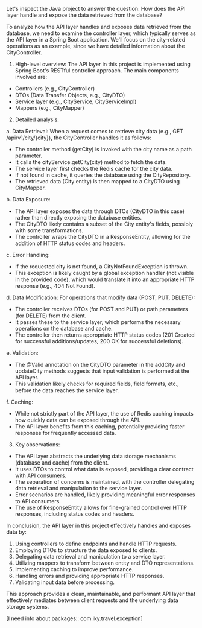 Let's inspect the Java project to answer the question: How does the API layer handle and expose the data retrieved from the database?

To analyze how the API layer handles and exposes data retrieved from the database, we need to examine the controller layer, which typically serves as the API layer in a Spring Boot application. We'll focus on the city-related operations as an example, since we have detailed information about the CityController.

1. High-level overview:
The API layer in this project is implemented using Spring Boot's RESTful controller approach. The main components involved are:
- Controllers (e.g., CityController)
- DTOs (Data Transfer Objects, e.g., CityDTO)
- Service layer (e.g., CityService, CityServiceImpl)
- Mappers (e.g., CityMapper)

2. Detailed analysis:

a. Data Retrieval:
When a request comes to retrieve city data (e.g., GET /api/v1/city/{city}), the CityController handles it as follows:
- The controller method (getCity) is invoked with the city name as a path parameter.
- It calls the cityService.getCity(city) method to fetch the data.
- The service layer first checks the Redis cache for the city data.
- If not found in cache, it queries the database using the CityRepository.
- The retrieved data (City entity) is then mapped to a CityDTO using CityMapper.

b. Data Exposure:
- The API layer exposes the data through DTOs (CityDTO in this case) rather than directly exposing the database entities.
- The CityDTO likely contains a subset of the City entity's fields, possibly with some transformations.
- The controller wraps the CityDTO in a ResponseEntity, allowing for the addition of HTTP status codes and headers.

c. Error Handling:
- If the requested city is not found, a CityNotFoundException is thrown.
- This exception is likely caught by a global exception handler (not visible in the provided code), which would translate it into an appropriate HTTP response (e.g., 404 Not Found).

d. Data Modification:
For operations that modify data (POST, PUT, DELETE):
- The controller receives DTOs (for POST and PUT) or path parameters (for DELETE) from the client.
- It passes these to the service layer, which performs the necessary operations on the database and cache.
- The controller then returns appropriate HTTP status codes (201 Created for successful additions/updates, 200 OK for successful deletions).

e. Validation:
- The @Valid annotation on the CityDTO parameter in the addCity and updateCity methods suggests that input validation is performed at the API layer.
- This validation likely checks for required fields, field formats, etc., before the data reaches the service layer.

f. Caching:
- While not strictly part of the API layer, the use of Redis caching impacts how quickly data can be exposed through the API.
- The API layer benefits from this caching, potentially providing faster responses for frequently accessed data.

3. Key observations:
- The API layer abstracts the underlying data storage mechanisms (database and cache) from the client.
- It uses DTOs to control what data is exposed, providing a clear contract with API consumers.
- The separation of concerns is maintained, with the controller delegating data retrieval and manipulation to the service layer.
- Error scenarios are handled, likely providing meaningful error responses to API consumers.
- The use of ResponseEntity allows for fine-grained control over HTTP responses, including status codes and headers.

In conclusion, the API layer in this project effectively handles and exposes data by:
1. Using controllers to define endpoints and handle HTTP requests.
2. Employing DTOs to structure the data exposed to clients.
3. Delegating data retrieval and manipulation to a service layer.
4. Utilizing mappers to transform between entity and DTO representations.
5. Implementing caching to improve performance.
6. Handling errors and providing appropriate HTTP responses.
7. Validating input data before processing.

This approach provides a clean, maintainable, and performant API layer that effectively mediates between client requests and the underlying data storage systems.



[I need info about packages:: <package>com.iky.travel.exception</package>]